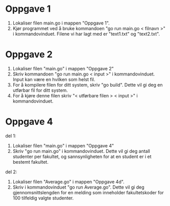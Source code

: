 # Oppgave 1
1. Lokaliser filen main.go i mappen "Oppgave 1".
2. Kjør programmet ved å bruke kommandoen "go run main.go < filnavn >" i kommandovinduet. Filene vi har lagt med er "text1.txt" og "text2.txt".

# Oppgave 2
1. Lokaliser filen "main.go" i mappen "Oppgave 2"
2. Skriv kommandoen "go run main.go < input >" i kommandovinduet. Input kan være en hvilken som helst fil.
3. For å kompilere filen for ditt system, skriv "go build". Dette vil gi deg en utførbar fil for ditt system. 
4. For å kjøre denne filen skriv "< utførbare filen > < input >" i kommandovinduet. 

# Oppgave 4
del 1:
1. Lokaliser filen "main.go" i mappen "Oppgave 4"
2. Skriv "go run main.go" i kommandovinduet. Dette vil gi deg antall studenter per fakultet, og sannsynligheten for at en student er i et bestemt fakultet. 

del 2:
1. Lokaliser filen "Average.go" i mappen "Oppgave 4d".
2. Skriv i kommandovinduet "go run Average.go". Dette vil gi deg gjennomsnittslengden for en melding som inneholder fakultetskoder for 100 tilfeldig valgte studenter. 
